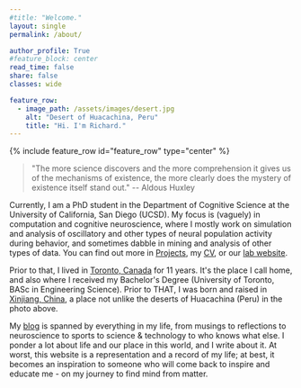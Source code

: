 ```yaml
---
#title: "Welcome."
layout: single
permalink: /about/

author_profile: True
#feature_block: center
read_time: false
share: false
classes: wide

feature_row:
  - image_path: /assets/images/desert.jpg
    alt: "Desert of Huacachina, Peru"
    title: "Hi. I'm Richard."
---
```

{% include feature_row id="feature_row" type="center" %}

> "The more science discovers and the more comprehension it gives us of the mechanisms of existence, the more clearly does the mystery of existence itself stand out." -- Aldous Huxley

Currently, I am a PhD student in the Department of Cognitive Science at the University of California, San Diego (UCSD). My focus is (vaguely) in computation and cognitive neuroscience, where I mostly work on simulation and analysis of oscillatory and other types of neural population activity during behavior, and sometimes dabble in mining and analysis of other types of data. You can find out more in [Projects][projects], my [CV][cv], or our [lab website][lab].

Prior to that, I lived in [Toronto, Canada][toronto] for 11 years. It's the place I call home, and also where I received my Bachelor's Degree (University of Toronto, BASc in Engineering Science). Prior to THAT, I was born and raised in [Xinjiang, China][xinjiang], a place not unlike the deserts of Huacachina (Peru) in the photo above.

My [blog][blog] is spanned by everything in my life, from musings to reflections to neuroscience to sports to science & technology to who knows what else. I ponder a lot about life and our place in this world, and I write about it. At worst, this website is a representation and a record of my life; at best, it becomes an inspiration to someone who will come back to inspire and educate me - on my journey to find mind from matter.

[projects]: /projects
[blog]: /blog
[cv]: /assets/data/cv.pdf
[lab]: http://voyteklab.com/
[toronto]: https://www.google.com/maps/place/Toronto,+ON,+Canada/@43.6570321,-79.6010345,10z/data=!3m1!4b1!4m5!3m4!1s0x89d4cb90d7c63ba5:0x323555502ab4c477!8m2!3d43.653226!4d-79.3831843
[xinjiang]: https://www.google.com/maps/place/Xinjiang,+China/@41.4234964,75.9557332,5z/data=!3m1!4b1!4m5!3m4!1s0x3806008cfd7b4dab:0xa84116ec366707a1!8m2!3d42.5246357!4d87.5395855
